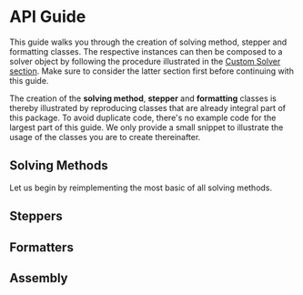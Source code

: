 # API Guide

This guide walks you through the creation of solving method, stepper and formatting classes. The respective instances can then be composed to a solver object by following the procedure illustrated in the [Custom Solver section](custom_solver.md). Make sure to consider the latter section first before continuing with this guide.

The creation of the **solving method**, **stepper** and **formatting** classes is thereby illustrated by reproducing classes that are already integral part of this package. To avoid duplicate code, there's no example code for the largest part of this guide. We only provide a small snippet to illustrate the usage of the classes you are to create thereinafter.

## Solving Methods

Let us begin by reimplementing the most basic of all solving methods. 

## Steppers

## Formatters

## Assembly